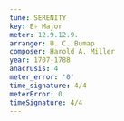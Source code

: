```yaml
---
tune: SERENITY
key: E♭ Major
meter: 12.9.12.9.
arranger: U. C. Bumap
composer: Harold A. Miller
year: 1707-1788
anacrusis: 4
meter_error: '0'
time_signature: 4/4
meterError: 0
timeSignature: 4/4
---
```

